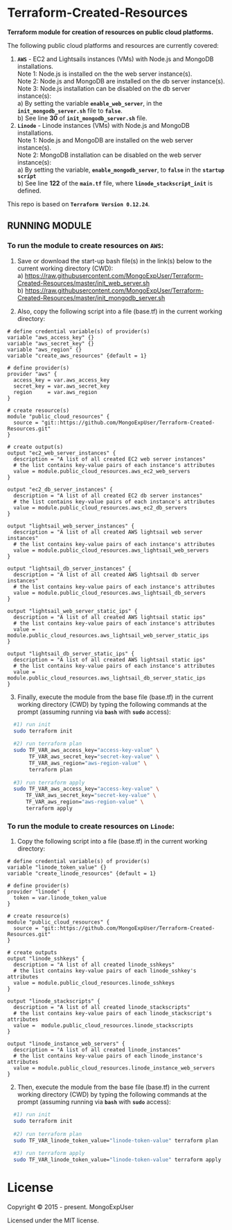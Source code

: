 #
# Terraform-Created-Resources

<strong>Terraform module for creation of resources on public cloud platforms.</strong>
<br>

The following public cloud platforms and resources are currently covered:
1) <strong>```AWS```</strong> - EC2 and Lightsails instances (VMs) with Node.js and MongoDB installations. <br>
    Note 1: Node.js is installed on the the web server instance(s). <br>
    Note 2: Node.js and MongoDB are installed on the db server instance(s). <br>
    Note 3: Node.js installation can be disabled on the db server instance(s): <br>
            a) By setting the variable <strong>```enable_web_server```</strong>, in the <strong>```init_mongodb_server.sh```</strong> file to <strong>```false```</strong>. <br>
            b) See line <strong>30</strong> of <strong>```init_mongodb_server.sh```</strong> file.  <br>
2) <strong>```Linode```</strong> - Linode instances (VMs) with Node.js and MongoDB installations. <br>
    Note 1: Node.js and MongoDB are installed on the web server instance(s). <br>
    Note 2: MongoDB installation can be disabled on the web server instance(s): <br>
            a) By setting the variable, <strong>```enable_mongodb_server```</strong>, to <strong>```false```</strong> in the <strong>```startup script```</strong> <br>
            b) See line <strong>122</strong> of the <strong>```main.tf```</strong> file, where <strong>```linode_stackscript_init```</strong> is defined.<br>


This repo is based on <strong>```Terraform Version 0.12.24```</strong>.

## RUNNING MODULE

### To run the module to create resources on ```AWS```:

1) Save or download the start-up bash file(s) in the link(s) below to the current working directory (CWD): <br>
   a) https://raw.githubusercontent.com/MongoExpUser/Terraform-Created-Resources/master/init_web_server.sh <br>
   b) https://raw.githubusercontent.com/MongoExpUser/Terraform-Created-Resources/master/init_mongodb_server.sh <br>

2) Also, copy the following script into a file (base.tf) in the current working directory:

```hcl
# define credential variable(s) of provider(s)
variable "aws_access_key" {}
variable "aws_secret_key" {}
variable "aws_region" {}
variable "create_aws_resources" {default = 1}

# define provider(s)
provider "aws" {
  access_key = var.aws_access_key
  secret_key = var.aws_secret_key
  region     = var.aws_region
}

# create resource(s)
module "public_cloud_resources" {
  source = "git::https://github.com/MongoExpUser/Terraform-Created-Resources.git"
}

# create output(s)
output "ec2_web_server_instances" {
  description = "A list of all created EC2 web server instances"
  # the list contains key-value pairs of each instance's attributes
  value = module.public_cloud_resources.aws_ec2_web_servers
}

output "ec2_db_server_instances" {
  description = "A list of all created EC2 db server instances"
  # the list contains key-value pairs of each instance's attributes
  value = module.public_cloud_resources.aws_ec2_db_servers
}

output "lightsail_web_server_instances" {
  description = "A list of all created AWS lightsail web server instances"
  # the list contains key-value pairs of each instance's attributes
  value = module.public_cloud_resources.aws_lightsail_web_servers
}

output "lightsail_db_server_instances" {
  description = "A list of all created AWS lightsail db server instances"
  # the list contains key-value pairs of each instance's attributes
  value = module.public_cloud_resources.aws_lightsail_db_servers
}

output "lightsail_web_server_static_ips" {
  description = "A list of all created AWS lightsail static ips"
  # the list contains key-value pairs of each instance's attributes
  value = module.public_cloud_resources.aws_lightsail_web_server_static_ips
}

output "lightsail_db_server_static_ips" {
  description = "A list of all created AWS lightsail static ips"
  # the list contains key-value pairs of each instance's attributes
  value = module.public_cloud_resources.aws_lightsail_db_server_static_ips
}

```


3) Finally, execute the module from the base file (base.tf) in the current working directory (CWD) by typing the following commands at the prompt (assuming running via <strong>```bash```</strong>  with <strong>```sudo```</strong> access):


```bash
  #1) run init
  sudo terraform init
  
  #2) run terraform plan
  sudo TF_VAR_aws_access_key="access-key-value" \
       TF_VAR_aws_secret_key="secret-key-value" \
       TF_VAR_aws_region="aws-region-value" \
       terraform plan
                                                                                    
  #3) run terraform apply
  sudo TF_VAR_aws_access_key="access-key-value" \
      TF_VAR_aws_secret_key="secret-key-value" \
      TF_VAR_aws_region="aws-region-value" \
      terraform apply
```



### To run the module to create resources on ```Linode```:


1) Copy the following script into a file (base.tf) in the current working directory:

```hcl
# define credential variable(s) of provider(s)
variable "linode_token_value" {}
variable "create_linode_resources" {default = 1}

# define provider(s)
provider "linode" {
  token = var.linode_token_value
}

# create resource(s)
module "public_cloud_resources" {
  source = "git::https://github.com/MongoExpUser/Terraform-Created-Resources.git"
}

# create outputs
output "linode_sshkeys" {
  description = "A list of all created linode_sshkeys"
  # the list contains key-value pairs of each linode_sshkey's attributes
  value = module.public_cloud_resources.linode_sshkeys
}

output "linode_stackscripts" {
  description = "A list of all created linode_stackscripts"
  # the list contains key-value pairs of each linode_stackscript's attributes
  value =  module.public_cloud_resources.linode_stackscripts
}

output "linode_instance_web_servers" {
  description = "A list of all created linode_instances"
  # the list contains key-value pairs of each linode_instance's attributes
  value = module.public_cloud_resources.linode_instance_web_servers
}

```


2) Then, execute the module from the base file (base.tf) in the current working directory (CWD) by typing the following commands at the prompt (assuming running via <strong>```bash```</strong>  with <strong>```sudo```</strong> access):


```bash
  #1) run init
  sudo terraform init
  
  #2) run terraform plan
  sudo TF_VAR_linode_token_value="linode-token-value" terraform plan
                                                                                    
  #3) run terraform apply
  sudo TF_VAR_linode_token_value="linode-token-value" terraform apply
```


# License

Copyright © 2015 - present. MongoExpUser

Licensed under the MIT license.
